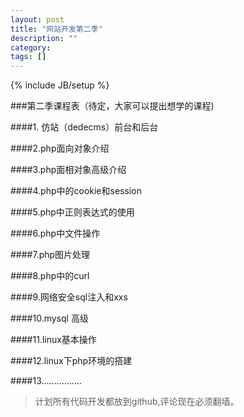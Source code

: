 ```yaml
---
layout: post
title: "网站开发第二季"
description: ""
category: 
tags: []
---
```

{% include JB/setup %}

###第二季课程表（待定，大家可以提出想学的课程)

####1. 仿站（dedecms）前台和后台

####2.php面向对象介绍


####3.php面相对象高级介绍


####4.php中的cookie和session


####5.php中正则表达式的使用


####6.php中文件操作


####7.php图片处理

####8.php中的curl

####9.网络安全sql注入和xxs

####10.mysql 高级

####11.linux基本操作

####12.linux下php环境的搭建

####13................

>计划所有代码开发都放到github,评论现在必须翻墙。
